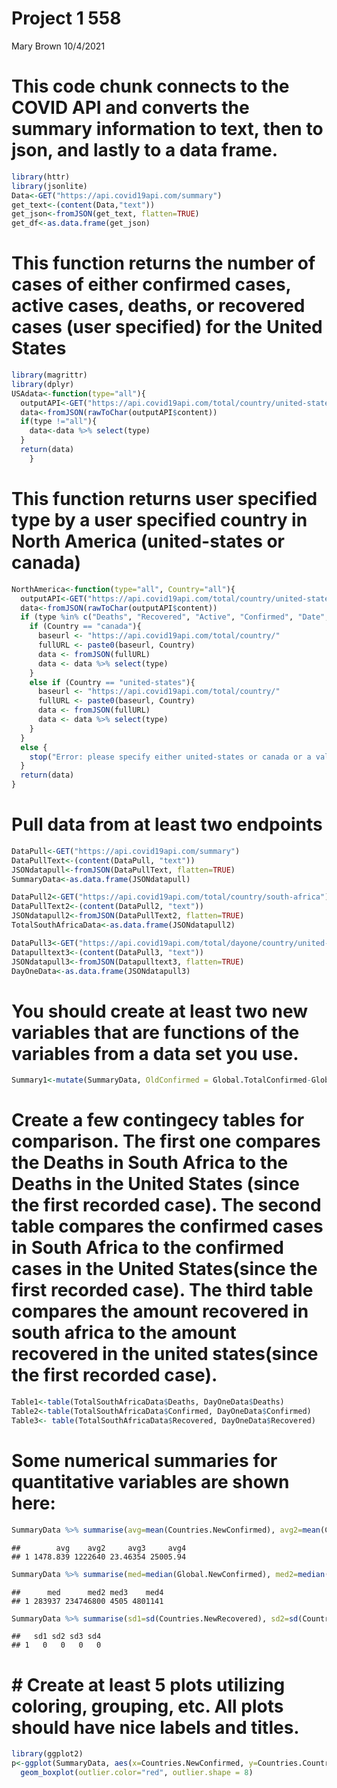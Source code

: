 Project 1 558
================
Mary Brown
10/4/2021

# This code chunk connects to the COVID API and converts the summary information to text, then to json, and lastly to a data frame.

``` r
library(httr)  
library(jsonlite)  
Data<-GET("https://api.covid19api.com/summary")  
get_text<-(content(Data,"text"))  
get_json<-fromJSON(get_text, flatten=TRUE)  
get_df<-as.data.frame(get_json)  
```

# This function returns the number of cases of either confirmed cases, active cases, deaths, or recovered cases (user specified) for the United States

``` r
library(magrittr)  
library(dplyr)  
USAdata<-function(type="all"){  
  outputAPI<-GET("https://api.covid19api.com/total/country/united-states")  
  data<-fromJSON(rawToChar(outputAPI$content))
  if(type !="all"){  
    data<-data %>% select(type)
  }  
  return(data)
    }  
```

# This function returns user specified type by a user specified country in North America (united-states or canada)

``` r
NorthAmerica<-function(type="all", Country="all"){  
  outputAPI<-GET("https://api.covid19api.com/total/country/united-states")  
  data<-fromJSON(rawToChar(outputAPI$content))  
  if (type %in% c("Deaths", "Recovered", "Active", "Confirmed", "Date", "Country")){  
    if (Country == "canada"){  
      baseurl <- "https://api.covid19api.com/total/country/"  
      fullURL <- paste0(baseurl, Country)  
      data <- fromJSON(fullURL)  
      data <- data %>% select(type)  
    }  
    else if (Country == "united-states"){  
      baseurl <- "https://api.covid19api.com/total/country/"  
      fullURL <- paste0(baseurl, Country)  
      data <- fromJSON(fullURL)  
      data <- data %>% select(type)  
    }  
  }  
  else {  
    stop("Error: please specify either united-states or canada or a valid type")  
  }  
  return(data)  
}  
```

# Pull data from at least two endpoints

``` r
DataPull<-GET("https://api.covid19api.com/summary")  
DataPullText<-(content(DataPull, "text"))  
JSONdatapull<-fromJSON(DataPullText, flatten=TRUE)  
SummaryData<-as.data.frame(JSONdatapull)  

DataPull2<-GET("https://api.covid19api.com/total/country/south-africa")  
DataPullText2<-(content(DataPull2, "text"))  
JSONdatapull2<-fromJSON(DataPullText2, flatten=TRUE)  
TotalSouthAfricaData<-as.data.frame(JSONdatapull2)  

DataPull3<-GET("https://api.covid19api.com/total/dayone/country/united-states")  
Datapulltext3<-(content(DataPull3, "text"))  
JSONdatapull3<-fromJSON(Datapulltext3, flatten=TRUE)  
DayOneData<-as.data.frame(JSONdatapull3)
```

# You should create at least two new variables that are functions of the variables from a data set you use.

``` r
Summary1<-mutate(SummaryData, OldConfirmed = Global.TotalConfirmed-Global.NewConfirmed, OldDeaths = Global.TotalDeaths-Global.NewDeaths)  
```

# Create a few contingecy tables for comparison. The first one compares the Deaths in South Africa to the Deaths in the United States (since the first recorded case). The second table compares the confirmed cases in South Africa to the confirmed cases in the United States(since the first recorded case). The third table compares the amount recovered in south africa to the amount recovered in the united states(since the first recorded case).

``` r
Table1<-table(TotalSouthAfricaData$Deaths, DayOneData$Deaths)
Table2<-table(TotalSouthAfricaData$Confirmed, DayOneData$Confirmed)  
Table3<- table(TotalSouthAfricaData$Recovered, DayOneData$Recovered)
```

# Some numerical summaries for quantitative variables are shown here:

``` r
SummaryData %>% summarise(avg=mean(Countries.NewConfirmed), avg2=mean(Countries.TotalConfirmed), avg3=mean(Countries.NewDeaths), avg4=mean(Countries.TotalDeaths))  
```

    ##        avg    avg2     avg3     avg4
    ## 1 1478.839 1222640 23.46354 25005.94

``` r
SummaryData %>% summarise(med=median(Global.NewConfirmed), med2=median(Global.TotalConfirmed), med3=median(Global.NewDeaths), med4=median(Global.TotalDeaths))  
```

    ##      med      med2 med3    med4
    ## 1 283937 234746800 4505 4801141

``` r
SummaryData %>% summarise(sd1=sd(Countries.NewRecovered), sd2=sd(Countries.TotalRecovered), sd3=sd(Global.NewRecovered), sd4=sd(Global.TotalRecovered))  
```

    ##   sd1 sd2 sd3 sd4
    ## 1   0   0   0   0

# \# Create at least 5 plots utilizing coloring, grouping, etc. All plots should have nice labels and titles.

``` r
library(ggplot2)  
p<-ggplot(SummaryData, aes(x=Countries.NewConfirmed, y=Countries.Country)) +  
  geom_boxplot(outlier.color="red", outlier.shape = 8)
```
